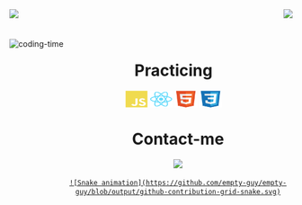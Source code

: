 <div>
  <img  height="180em" src="https://github-readme-stats.vercel.app/api?username=empty-guy&show_icons=true&theme=tokyonight&include_all_commits=true&count_private=true"/>
  <img align="right" height="180em" src="https://github-readme-stats.vercel.app/api/top-langs/?username=empty-guy&layout=compact&langs_count=16&theme=tokyonight"/>
</div>
<br>

<div  align="center"> 
  <div style="display: inline_block"><br>
    <img align="left" height="250" alt="coding-time" src="https://media3.giphy.com/media/uozJs7kR6J98k/giphy.gif?cid=ecf05e475yqnliadx1xgmqkbrej5hwq1339793rvqi6gu9td&rid=giphy.gif&ct=g">
    <h1 align="center">Practicing</h1>
    <img align="center" height="30" width="40" alt="js-icon"  src="https://raw.githubusercontent.com/devicons/devicon/master/icons/javascript/javascript-plain.svg">
    <img align="center" height="30" width="40" alt="react-icon" src="https://raw.githubusercontent.com/devicons/devicon/master/icons/react/react-original.svg">
    <img align="center" height="30" width="40" alt="html-icon" src="https://raw.githubusercontent.com/devicons/devicon/master/icons/html5/html5-original.svg">
    <img align="center" height="30" width="40" alt="css-icon" src="https://raw.githubusercontent.com/devicons/devicon/master/icons/css3/css3-original.svg">
   </div>
    <h1 align="center">Contact-me</h1>
    <a href = "mailto: matheuskretzkei@gmail.com">
    <img width="30" src="https://user-images.githubusercontent.com/102408995/222483059-4158fa79-b180-4084-9f24-446878fb6373.svg">
      
    ![Snake animation](https://github.com/empty-guy/empty-guy/blob/output/github-contribution-grid-snake.svg)
